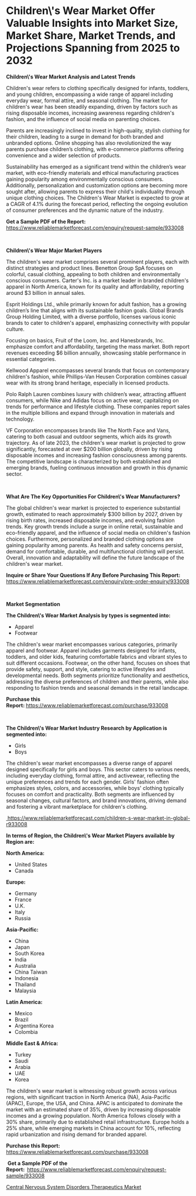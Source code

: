 <p><h1>Children\'s Wear Market Offer Valuable Insights into Market Size, Market Share, Market Trends, and Projections Spanning from 2025 to 2032</h1></p><p><strong>Children\'s Wear Market Analysis and Latest Trends</strong></p>
<p><p>Children's wear refers to clothing specifically designed for infants, toddlers, and young children, encompassing a wide range of apparel including everyday wear, formal attire, and seasonal clothing. The market for children's wear has been steadily expanding, driven by factors such as rising disposable incomes, increasing awareness regarding children's fashion, and the influence of social media on parenting choices. </p><p>Parents are increasingly inclined to invest in high-quality, stylish clothing for their children, leading to a surge in demand for both branded and unbranded options. Online shopping has also revolutionized the way parents purchase children’s clothing, with e-commerce platforms offering convenience and a wider selection of products. </p><p>Sustainability has emerged as a significant trend within the children’s wear market, with eco-friendly materials and ethical manufacturing practices gaining popularity among environmentally conscious consumers. Additionally, personalization and customization options are becoming more sought after, allowing parents to express their child's individuality through unique clothing choices. The Children's Wear Market is expected to grow at a CAGR of 4.1% during the forecast period, reflecting the ongoing evolution of consumer preferences and the dynamic nature of the industry.</p></p>
<p><strong>Get a Sample PDF of the Report:&nbsp;</strong> <a href="https://www.reliablemarketforecast.com/enquiry/request-sample/933008?utm_campaign=2301&utm_medium=2&utm_source=Github&utm_content=ia&utm_term=21032025&utm_id=childrens-wear">https://www.reliablemarketforecast.com/enquiry/request-sample/933008</a></p>
<p>&nbsp;</p>
<p><strong>Children\'s Wear Major Market Players</strong></p>
<p><p>The children's wear market comprises several prominent players, each with distinct strategies and product lines. Benetton Group SpA focuses on colorful, casual clothing, appealing to both children and environmentally conscious consumers. Carter's Inc. is a market leader in branded children's apparel in North America, known for its quality and affordability, reporting around $3 billion in annual sales.</p><p>Esprit Holdings Ltd., while primarily known for adult fashion, has a growing children’s line that aligns with its sustainable fashion goals. Global Brands Group Holding Limited, with a diverse portfolio, licenses various iconic brands to cater to children's apparel, emphasizing connectivity with popular culture.</p><p>Focusing on basics, Fruit of the Loom, Inc. and Hanesbrands, Inc. emphasize comfort and affordability, targeting the mass market. Both report revenues exceeding $6 billion annually, showcasing stable performance in essential categories.</p><p>Kellwood Apparel encompasses several brands that focus on contemporary children's fashion, while Phillips-Van Heusen Corporation combines casual wear with its strong brand heritage, especially in licensed products.</p><p>Polo Ralph Lauren combines luxury with children’s wear, attracting affluent consumers, while Nike and Adidas focus on active wear, capitalizing on trends for performance and lifestyle clothing. These companies report sales in the multiple billions and expand through innovation in materials and technology.</p><p>VF Corporation encompasses brands like The North Face and Vans, catering to both casual and outdoor segments, which aids its growth trajectory. As of late 2023, the children's wear market is projected to grow significantly, forecasted at over $200 billion globally, driven by rising disposable incomes and increasing fashion consciousness among parents. The competitive landscape is characterized by both established and emerging brands, fueling continuous innovation and growth in this dynamic sector.</p></p>
<p>&nbsp;</p>
<p><strong>What Are The Key Opportunities For Children\'s Wear Manufacturers?</strong></p>
<p><p>The global children's wear market is projected to experience substantial growth, estimated to reach approximately $300 billion by 2027, driven by rising birth rates, increased disposable incomes, and evolving fashion trends. Key growth trends include a surge in online retail, sustainable and eco-friendly apparel, and the influence of social media on children's fashion choices. Furthermore, personalized and branded clothing options are gaining popularity among parents. As health and safety concerns persist, demand for comfortable, durable, and multifunctional clothing will persist. Overall, innovation and adaptability will define the future landscape of the children's wear market.</p></p>
<p><strong>Inquire or Share Your Questions If Any Before Purchasing This Report:</strong> <a href="https://www.reliablemarketforecast.com/enquiry/pre-order-enquiry/933008?utm_campaign=2301&utm_medium=2&utm_source=Github&utm_content=ia&utm_term=21032025&utm_id=childrens-wear">https://www.reliablemarketforecast.com/enquiry/pre-order-enquiry/933008</a></p>
<p>&nbsp;</p>
<p><strong>Market Segmentation</strong></p>
<p><strong>The Children\'s Wear Market Analysis by types is segmented into:</strong></p>
<p><ul><li>Apparel</li><li>Footwear</li></ul></p>
<p><p>The children's wear market encompasses various categories, primarily apparel and footwear. Apparel includes garments designed for infants, toddlers, and older kids, featuring comfortable fabrics and vibrant styles to suit different occasions. Footwear, on the other hand, focuses on shoes that provide safety, support, and style, catering to active lifestyles and developmental needs. Both segments prioritize functionality and aesthetics, addressing the diverse preferences of children and their parents, while also responding to fashion trends and seasonal demands in the retail landscape.</p></p>
<p><strong>Purchase this Report:&nbsp;</strong><a href="https://www.reliablemarketforecast.com/purchase/933008?utm_campaign=2301&utm_medium=2&utm_source=Github&utm_content=ia&utm_term=21032025&utm_id=childrens-wear">https://www.reliablemarketforecast.com/purchase/933008</a></p>
<p>&nbsp;</p>
<p><strong>The Children\'s Wear Market Industry Research by Application is segmented into:</strong></p>
<p><ul><li>Girls</li><li>Boys</li></ul></p>
<p><p>The children's wear market encompasses a diverse range of apparel designed specifically for girls and boys. This sector caters to various needs, including everyday clothing, formal attire, and activewear, reflecting the unique preferences and trends for each gender. Girls' fashion often emphasizes styles, colors, and accessories, while boys' clothing typically focuses on comfort and practicality. Both segments are influenced by seasonal changes, cultural factors, and brand innovations, driving demand and fostering a vibrant marketplace for children's clothing.</p></p>
<p><a href="https://www.reliablemarketforecast.com/children-s-wear-market-in-global-r933008?utm_campaign=2301&utm_medium=2&utm_source=Github&utm_content=ia&utm_term=21032025&utm_id=childrens-wear">&nbsp;https://www.reliablemarketforecast.com/children-s-wear-market-in-global-r933008</a></p>
<p><strong>In terms of Region, the Children\'s Wear Market Players available by Region are:</strong></p>
<p>
    <p> <strong> North America: </strong>
        <ul>
            <li>United States</li>
            <li>Canada</li>
        </ul>
        </p> 
    <p> <strong> Europe: </strong>
        <ul>
            <li>Germany</li>
            <li>France</li>
            <li>U.K.</li>
            <li>Italy</li>
            <li>Russia</li>
        </ul>
        </p> 
    <p> <strong> Asia-Pacific: </strong>
        <ul>
            <li>China</li>
            <li>Japan</li>
            <li>South Korea</li>
            <li>India</li>
            <li>Australia</li>
            <li>China Taiwan</li>
            <li>Indonesia</li>
            <li>Thailand</li>
            <li>Malaysia</li>
        </ul>
        </p> 
    <p> <strong> Latin America: </strong>
        <ul>
            <li>Mexico</li>
            <li>Brazil</li>
            <li>Argentina Korea</li>
            <li>Colombia</li>
        </ul>
        </p> 
    <p> <strong> Middle East & Africa: </strong>
        <ul>
            <li>Turkey</li>
            <li>Saudi</li>
            <li>Arabia</li>
            <li>UAE</li>
            <li>Korea</li>
        </ul>
    </p>
    </p>
<p><p>The children's wear market is witnessing robust growth across various regions, with significant traction in North America (NA), Asia-Pacific (APAC), Europe, the USA, and China. APAC is anticipated to dominate the market with an estimated share of 35%, driven by increasing disposable incomes and a growing population. North America follows closely with a 30% share, primarily due to established retail infrastructure. Europe holds a 25% share, while emerging markets in China account for 10%, reflecting rapid urbanization and rising demand for branded apparel.</p></p>
<p><strong>Purchase this Report: </strong><a href="https://www.reliablemarketforecast.com/purchase/933008?utm_campaign=2301&utm_medium=2&utm_source=Github&utm_content=ia&utm_term=21032025&utm_id=childrens-wear">https://www.reliablemarketforecast.com/purchase/933008</a></p>
<p>&nbsp;<strong>Get a Sample PDF of the Report:&nbsp;&nbsp;</strong><a href="https://www.reliablemarketforecast.com/enquiry/request-sample/933008?utm_campaign=2301&utm_medium=2&utm_source=Github&utm_content=ia&utm_term=21032025&utm_id=childrens-wear">https://www.reliablemarketforecast.com/enquiry/request-sample/933008</a></p>
<p><strong></strong></p>
<p><p><a href="https://github.com/mronmizoe/Market-Research-Report-List-1/blob/main/central-nervous-system-disorders-therapeutics-market.md?utm_campaign=2301&utm_medium=2&utm_source=Github&utm_content=ia&utm_term=21032025&utm_id=childrens-wear">Central Nervous System Disorders Therapeutics Market</a></p></p>